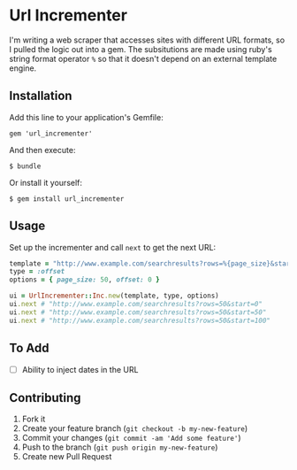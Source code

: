 # Url Incrementer

I'm writing a web scraper that accesses sites with different URL formats, so I pulled the logic out into a gem.  The subsitutions are made using ruby's string format operator `%` so that it doesn't depend on an external template engine.

## Installation

Add this line to your application's Gemfile:

    gem 'url_incrementer'

And then execute:

    $ bundle

Or install it yourself:

    $ gem install url_incrementer

## Usage

Set up the incrementer and call `next` to get the next URL:

```ruby
template = "http://www.example.com/searchresults?rows=%{page_size}&start=%{offset}"
type = :offset
options = { page_size: 50, offset: 0 }

ui = UrlIncrementer::Inc.new(template, type, options)
ui.next # "http://www.example.com/searchresults?rows=50&start=0"
ui.next # "http://www.example.com/searchresults?rows=50&start=50"
ui.next # "http://www.example.com/searchresults?rows=50&start=100"
```

## To Add

- [ ] Ability to inject dates in the URL

## Contributing

1. Fork it
2. Create your feature branch (`git checkout -b my-new-feature`)
3. Commit your changes (`git commit -am 'Add some feature'`)
4. Push to the branch (`git push origin my-new-feature`)
5. Create new Pull Request
